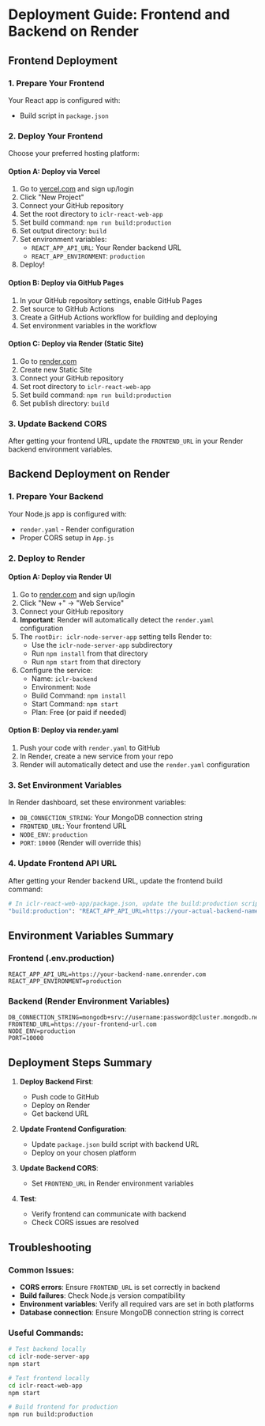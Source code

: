 # Deployment Guide: Frontend and Backend on Render

## Frontend Deployment

### 1. Prepare Your Frontend

Your React app is configured with:
- Build script in `package.json`

### 2. Deploy Your Frontend

Choose your preferred hosting platform:

#### Option A: Deploy via Vercel
1. Go to [vercel.com](https://vercel.com) and sign up/login
2. Click "New Project"
3. Connect your GitHub repository
4. Set the root directory to `iclr-react-web-app`
5. Set build command: `npm run build:production`
6. Set output directory: `build`
7. Set environment variables:
   - `REACT_APP_API_URL`: Your Render backend URL
   - `REACT_APP_ENVIRONMENT`: `production`
8. Deploy!

#### Option B: Deploy via GitHub Pages
1. In your GitHub repository settings, enable GitHub Pages
2. Set source to GitHub Actions
3. Create a GitHub Actions workflow for building and deploying
4. Set environment variables in the workflow

#### Option C: Deploy via Render (Static Site)
1. Go to [render.com](https://render.com)
2. Create new Static Site
3. Connect your GitHub repository
4. Set root directory to `iclr-react-web-app`
5. Set build command: `npm run build:production`
6. Set publish directory: `build`

### 3. Update Backend CORS
After getting your frontend URL, update the `FRONTEND_URL` in your Render backend environment variables.

## Backend Deployment on Render

### 1. Prepare Your Backend

Your Node.js app is configured with:
- `render.yaml` - Render configuration
- Proper CORS setup in `App.js`

### 2. Deploy to Render

#### Option A: Deploy via Render UI
1. Go to [render.com](https://render.com) and sign up/login
2. Click "New +" → "Web Service"
3. Connect your GitHub repository
4. **Important**: Render will automatically detect the `render.yaml` configuration
5. The `rootDir: iclr-node-server-app` setting tells Render to:
   - Use the `iclr-node-server-app` subdirectory
   - Run `npm install` from that directory
   - Run `npm start` from that directory
6. Configure the service:
   - Name: `iclr-backend`
   - Environment: `Node`
   - Build Command: `npm install`
   - Start Command: `npm start`
   - Plan: Free (or paid if needed)

#### Option B: Deploy via render.yaml
1. Push your code with `render.yaml` to GitHub
2. In Render, create a new service from your repo
3. Render will automatically detect and use the `render.yaml` configuration

### 3. Set Environment Variables
In Render dashboard, set these environment variables:
- `DB_CONNECTION_STRING`: Your MongoDB connection string
- `FRONTEND_URL`: Your frontend URL
- `NODE_ENV`: `production`
- `PORT`: `10000` (Render will override this)

### 4. Update Frontend API URL
After getting your Render backend URL, update the frontend build command:
```bash
# In iclr-react-web-app/package.json, update the build:production script
"build:production": "REACT_APP_API_URL=https://your-actual-backend-name.onrender.com REACT_APP_ENVIRONMENT=production GENERATE_SOURCEMAP=false react-scripts build"
```

## Environment Variables Summary

### Frontend (.env.production)
```
REACT_APP_API_URL=https://your-backend-name.onrender.com
REACT_APP_ENVIRONMENT=production
```

### Backend (Render Environment Variables)
```
DB_CONNECTION_STRING=mongodb+srv://username:password@cluster.mongodb.net/iclr_2024
FRONTEND_URL=https://your-frontend-url.com
NODE_ENV=production
PORT=10000
```

## Deployment Steps Summary

1. **Deploy Backend First**:
   - Push code to GitHub
   - Deploy on Render
   - Get backend URL

2. **Update Frontend Configuration**:
   - Update `package.json` build script with backend URL
   - Deploy on your chosen platform

3. **Update Backend CORS**:
   - Set `FRONTEND_URL` in Render environment variables

4. **Test**:
   - Verify frontend can communicate with backend
   - Check CORS issues are resolved

## Troubleshooting

### Common Issues:
- **CORS errors**: Ensure `FRONTEND_URL` is set correctly in backend
- **Build failures**: Check Node.js version compatibility
- **Environment variables**: Verify all required vars are set in both platforms
- **Database connection**: Ensure MongoDB connection string is correct

### Useful Commands:
```bash
# Test backend locally
cd iclr-node-server-app
npm start

# Test frontend locally
cd iclr-react-web-app
npm start

# Build frontend for production
npm run build:production
``` 